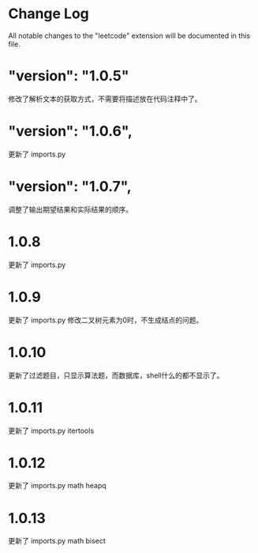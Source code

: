 # Change Log
All notable changes to the "leetcode" extension will be documented in this file.

# "version": "1.0.5"
修改了解析文本的获取方式，不需要将描述放在代码注释中了。
# "version": "1.0.6",
更新了 imports.py
# "version": "1.0.7",
调整了输出期望结果和实际结果的顺序。
# 1.0.8
更新了 imports.py
# 1.0.9
更新了 imports.py 修改二叉树元素为0时，不生成结点的问题。
# 1.0.10
更新了过滤题目，只显示算法题，而数据库，shell什么的都不显示了。
# 1.0.11
更新了 imports.py itertools
# 1.0.12
更新了 imports.py math heapq
# 1.0.13
更新了 imports.py math bisect
